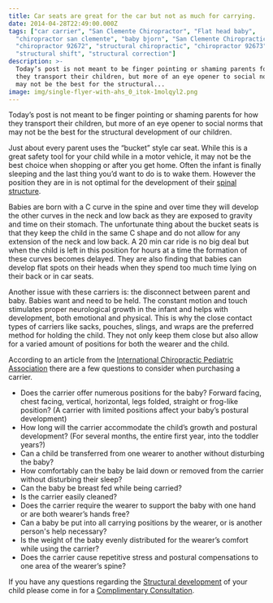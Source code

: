 ```yaml
---
title: Car seats are great for the car but not as much for carrying.
date: 2014-04-28T22:49:00.000Z
tags: ["car carrier", "San Clemente Chiropractor", "Flat head baby",
  "chiropractor san clemente", "baby bjorn", "San Clemente Chiropractic",
  "chiropractor 92672", "structural chiropractic", "chiropractor 92673",
  "structural shift", "structural correction"]
description: >-
  Today’s post is not meant to be finger pointing or shaming parents for how
  they transport their children, but more of an eye opener to social norms that
  may not be the best for the structural...
image: img/single-flyer-with-ahs_0_itok-1molqyl2.png
---
```

Today’s post is not meant to be finger pointing or shaming parents for how they transport their children, but more of an eye opener to social norms that may not be the best for the structural development of our children.

Just about every parent uses the “bucket” style car seat. While this is a great safety tool for your child while in a motor vehicle, it may not be the best choice when shopping or after you get home. Often the infant is finally sleeping and the last thing you’d want to do is to wake them. However the position they are in is not optimal for the development of their [spinal structure](../why-structural-chiropractic.html "structural correction").

Babies are born with a C curve in the spine and over time they will develop the other curves in the neck and low back as they are exposed to gravity and time on their stomach. The unfortunate thing about the bucket seats is that they keep the child in the same C shape and do not allow for any extension of the neck and low back. A 20 min car ride is no big deal but when the child is left in this position for hours at a time the formation of these curves becomes delayed. They are also finding that babies can develop flat spots on their heads when they spend too much time lying on their back or in car seats.

Another issue with these carriers is: the disconnect between parent and baby. Babies want and need to be held. The constant motion and touch stimulates proper neurological growth in the infant and helps with development, both emotional and physical. This is why the close contact types of carriers like sacks, pouches, slings, and wraps are the preferred method for holding the child. They not only keep them close but also allow for a varied amount of positions for both the wearer and the child.

According to an article from the [International Chiropractic Pediatric Association](http://icpa4kids.org/Wellness-Research/baby-wearing-suggestions-for-carrying-your-baby.html "ICPA") there are a few questions to consider when purchasing a carrier.

* Does the carrier offer numerous positions for the baby? Forward facing, chest facing, vertical, horizontal, legs folded, straight or frog-like position? (A carrier with limited positions affect your baby’s postural development)
* How long will the carrier accommodate the child’s growth and postural development? (For several months, the entire first year, into the toddler years?)
* Can a child be transferred from one wearer to another without disturbing the baby?
* How comfortably can the baby be laid down or removed from the carrier without disturbing their sleep?
* Can the baby be breast fed while being carried?
* Is the carrier easily cleaned?
* Does the carrier require the wearer to support the baby with one hand or are both wearer’s hands free?
* Can a baby be put into all carrying positions by the wearer, or is another person's help necessary?
* Is the weight of the baby evenly distributed for the wearer’s comfort while using the carrier?
* Does the carrier cause repetitive stress and postural compensations to one area of the wearer’s spine?

If you have any questions regarding the [Structural development](../what-structural-shift.html "Structural Shirf") of your child please come in for a [](<>)[Complimentary Consultation](../schedule-complimentary-consultation.html "complimentary consultation").
